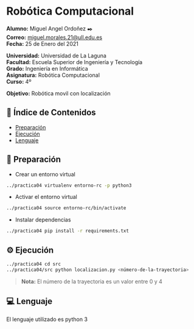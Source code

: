 # **Robótica Computacional**  
  
**Alumno:** Miguel Angel Ordoñez ✒️  
**Correo:** miguel.morales.21@ull.edu.es  
**Fecha:** 25 de Enero del 2021  

**Universidad:** Universidad de La Laguna  
**Facultad:** Escuela Superior de Ingeniería y Tecnología  
**Grado:** Ingeniería en Informática  
**Asignatura:** Robótica Computacional  
**Curso:** 4º  
  
**Objetivo:** Robótica movil con localización


## 📄 **Índice de Contenidos** 

- [ Preparación ](#preparation)
- [ Ejecución ](#execution)
- [ Lenguaje ](#language)


<a name="preparation"></a>
## 🔌 **Preparación** 

* Crear un entorno virtual

```bash
../practica04 virtualenv entorno-rc -p python3
```

* Activar el entorno virtual

```bash
../practica04 source entorno-rc/bin/activate
```

* Instalar dependencias

```bash
../practica04 pip install -r requirements.txt
```

<a name="execution"></a>
## ⚙️ **Ejecución** 

```bash
../practica04 cd src
../practica04/src python localizacion.py <número-de-la-trayectoria>
```

> **Nota:** El número de la trayectoria es un valor entre 0 y 4

<a name="language"></a>
## 💻 **Lenguaje** 

El lenguaje utilizado es python 3